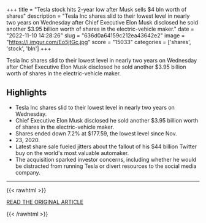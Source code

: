 +++
title = "Tesla stock hits 2-year low after Musk sells $4 bln worth of shares"
description = "Tesla Inc shares slid to their lowest level in nearly two years on Wednesday after Chief Executive Elon Musk disclosed he sold another $3.95 billion worth of shares in the electric-vehicle maker."
date = "2022-11-10 14:28:26"
slug = "636d0a64159c212ea43642e2"
image = "https://i.imgur.com/Eo5jtGc.jpg"
score = "15033"
categories = ['shares', 'stock', 'bln']
+++

Tesla Inc shares slid to their lowest level in nearly two years on Wednesday after Chief Executive Elon Musk disclosed he sold another $3.95 billion worth of shares in the electric-vehicle maker.

## Highlights

- Tesla Inc shares slid to their lowest level in nearly two years on Wednesday.
- Chief Executive Elon Musk disclosed he sold another $3.95 billion worth of shares in the electric-vehicle maker.
- Shares ended down 7.2% at $177.59, the lowest level since Nov.
- 23, 2020.
- Latest share sale fueled jitters about the fallout of his $44 billion Twitter buy on the world's most valuable automaker.
- The acquisition sparked investor concerns, including whether he would be distracted from running Tesla or divert resources to the social media company.

---

{{< rawhtml >}}
  <p class="article-category">
    <a target="_blank" href="https://www.reuters.com/business/autos-transportation/tesla-shares-down-over-5-hit-lowest-level-20-months-2022-11-09/">READ THE ORIGINAL ARTICLE</a>
  </p>
{{< /rawhtml >}}
